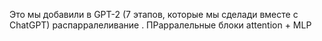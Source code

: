 Это мы добавили в GPT-2 (7 этапов, которые мы сделади вместе с ChatGPT) распарралеливание . ПРарралельные блоки attention + MLP
